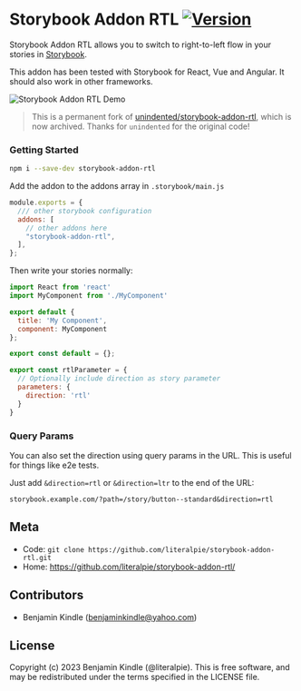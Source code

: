 # Storybook Addon RTL [![Version](https://img.shields.io/npm/v/storybook-addon-rtl.svg)](https://www.npmjs.com/package/storybook-addon-rtl)

Storybook Addon RTL allows you to switch to right-to-left flow in your stories in [Storybook](https://storybook.js.org).

This addon has been tested with Storybook for React, Vue and Angular. It should also work in other frameworks.

![Storybook Addon RTL Demo](docs/demo.png)

> This is a permanent fork of [unindented/storybook-addon-rtl](https://github.com/unindented/storybook-addon-rtl), which is now archived. Thanks for `unindented` for the original code!

### Getting Started

```sh
npm i --save-dev storybook-addon-rtl
```

Add the addon to the addons array in `.storybook/main.js`

```js
module.exports = {
  /// other storybook configuration
  addons: [
    // other addons here
    "storybook-addon-rtl",
  ],
};
```

Then write your stories normally:

```js
import React from 'react'
import MyComponent from './MyComponent'

export default {
  title: 'My Component',
  component: MyComponent
};

export const default = {};

export const rtlParameter = {
  // Optionally include direction as story parameter
  parameters: {
    direction: 'rtl'
  }
}
```

### Query Params

You can also set the direction using query params in the URL. This is useful for things like e2e tests.

Just add `&direction=rtl` or `&direction=ltr` to the end of the URL:

`storybook.example.com/?path=/story/button--standard&direction=rtl`

## Meta

- Code: `git clone https://github.com/literalpie/storybook-addon-rtl.git`
- Home: <https://github.com/literalpie/storybook-addon-rtl/>

## Contributors

- Benjamin Kindle ([benjaminkindle@yahoo.com](mailto:benjaminkindle@yahoo.com))

## License

Copyright (c) 2023 Benjamin Kindle (@literalpie). This is free software, and may be redistributed under the terms specified in the LICENSE file.
